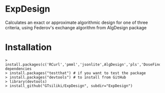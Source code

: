 # ExpDesign
Calculates an exact or approximate algorithmic design for one of three criteria, using Federov's exchange algorithm from AlgDesign package
# Installation
  
	> install.packages(c('RCurl','pmml','jsonlite',AlgDesign','pls','DoseFinding')# dependencies  
	> install.packages("testthat") # if you want to test the package  
	> install.packages("devtools") # to install from GitHub  
	> library(devtools)  
	> install_github("GTsiliki/ExpDesign", subdir="ExpDesign")  

